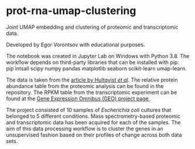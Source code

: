 # prot-rna-umap-clustering
Joint UMAP embedding and clustering of proteomic and transcriptomic data.

Developed by Egor Vorontsov with educational purposes.

The notebook was created in Jupyter Lab on Windows with Python 3.8. The workflow depends on third-party libraries that can be installed with pip:<br>
    pip intsall scipy numpy pandas matplotlib seaborn scikit-learn umap-learn.
  
 The data is taken from the [article by Hultqvist *et al*](https://www.nature.com/articles/s41559-018-0568-5). The relative protein abundance table from the proteomic analysis can be found in the repository. The RPKM table from the transcriptomic experiment can be found at the [Gene Expression Omnibus (GEO) project page ](https://www.ncbi.nlm.nih.gov/geo/query/acc.cgi?acc=GSE92601).

The project consisted of 10 samples of *Escherichia coli* cultures that belonged to 5 different conditions. Mass spectrometry-based proteomic and transcriptomic data has been acquired for each of the samples. The aim of this data processing workflow is to cluster the genes in an unsupervised fashion based on their profiles of change across both data sets.
